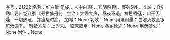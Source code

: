 序号：21222
名称：红白散
组成：人中白1钱，玄明粉1钱，辰砂5钱。
出处：《伤寒广要》卷八引《寿世仙丹》。
主治：大烦大热，昼夜不退，神思昏迷，口干舌燥，一切热证，并瘟疫时症。
加减：None
功效：None
用法用量：白沸汤或金银煎汤调下。
制备方法：上为末。
临床应用：None
各家论述：None
用药禁忌：None
附注：None
